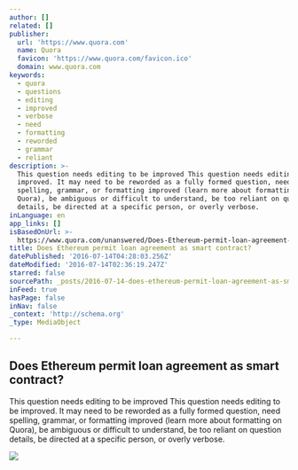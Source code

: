 ```yaml
---
author: []
related: []
publisher:
  url: 'https://www.quora.com'
  name: Quora
  favicon: 'https://www.quora.com/favicon.ico'
  domain: www.quora.com
keywords:
  - quora
  - questions
  - editing
  - improved
  - verbose
  - need
  - formatting
  - reworded
  - grammar
  - reliant
description: >-
  This question needs editing to be improved This question needs editing to be
  improved. It may need to be reworded as a fully formed question, need
  spelling, grammar, or formatting improved (learn more about formatting on
  Quora), be ambiguous or difficult to understand, be too reliant on question
  details, be directed at a specific person, or overly verbose.
inLanguage: en
app_links: []
isBasedOnUrl: >-
  https://www.quora.com/unanswered/Does-Ethereum-permit-loan-agreement-as-smart-contract
title: Does Ethereum permit loan agreement as smart contract?
datePublished: '2016-07-14T04:28:03.256Z'
dateModified: '2016-07-14T02:36:19.247Z'
starred: false
sourcePath: _posts/2016-07-14-does-ethereum-permit-loan-agreement-as-smart-contract.md
inFeed: true
hasPage: false
inNav: false
_context: 'http://schema.org'
_type: MediaObject

---
```

<article style=""><h1>Does Ethereum permit loan agreement as smart contract?</h1><p>This question needs editing to be improved This question needs editing to be improved. It may need to be reworded as a fully formed question, need spelling, grammar, or formatting improved (learn more about formatting on Quora), be ambiguous or difficult to understand, be too reliant on question details, be directed at a specific person, or overly verbose.</p><img src="https://qsf.ec.quoracdn.net/-images.new_grid.fb_share_default.pnge6dde9cfa6e03c43.png" /></article>